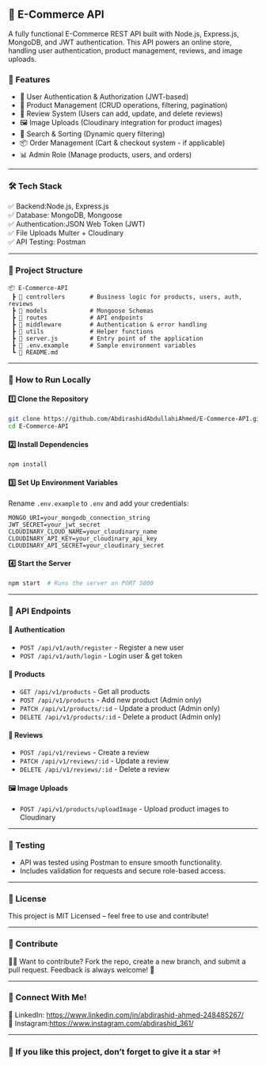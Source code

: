 ## 🚀 E-Commerce API  
A fully functional E-Commerce REST API built with Node.js, Express.js, MongoDB, and JWT authentication. This API powers an online store, handling user authentication, product management, reviews, and image uploads.

### 📌 Features
- 🔐 User Authentication & Authorization (JWT-based)  
- 🛒 Product Management (CRUD operations, filtering, pagination)  
- 📝 Review System (Users can add, update, and delete reviews)  
- 🖼️ Image Uploads (Cloudinary integration for product images)  
- 🔎 Search & Sorting (Dynamic query filtering)  
- 📦 Order Management (Cart & checkout system - if applicable)  
- 📊 Admin Role (Manage products, users, and orders)

---

### 🛠️ Tech Stack
✅ Backend:Node.js, Express.js  
✅ Database: MongoDB, Mongoose  
✅ Authentication:JSON Web Token (JWT)  
✅ File Uploads Multer + Cloudinary  
✅ API Testing: Postman  

---

### 📂 Project Structure
```
📦 E-Commerce-API
 ┣ 📂 controllers       # Business logic for products, users, auth, reviews
 ┣ 📂 models            # Mongoose Schemas
 ┣ 📂 routes            # API endpoints
 ┣ 📂 middleware        # Authentication & error handling
 ┣ 📂 utils             # Helper functions
 ┣ 📜 server.js         # Entry point of the application
 ┣ 📜 .env.example      # Sample environment variables
 ┗ 📜 README.md
```

---

### 🚀 How to Run Locally
#### 1️⃣ Clone the Repository
```sh
git clone https://github.com/AbdirashidAbdullahiAhmed/E-Commerce-API.git
cd E-Commerce-API
```
#### 2️⃣ Install Dependencies
```sh
npm install
```
#### 3️⃣ Set Up Environment Variables
Rename `.env.example` to `.env` and add your credentials:
```
MONGO_URI=your_mongodb_connection_string
JWT_SECRET=your_jwt_secret
CLOUDINARY_CLOUD_NAME=your_cloudinary_name
CLOUDINARY_API_KEY=your_cloudinary_api_key
CLOUDINARY_API_SECRET=your_cloudinary_secret
```
#### 4️⃣ Start the Server
```sh
npm start  # Runs the server on PORT 5000
```

---

### 📌 API Endpoints
#### 🔐 Authentication
- `POST /api/v1/auth/register` - Register a new user  
- `POST /api/v1/auth/login` - Login user & get token  

#### 🛒 Products
- `GET /api/v1/products` - Get all products  
- `POST /api/v1/products` - Add new product (Admin only)  
- `PATCH /api/v1/products/:id` - Update a product (Admin only)  
- `DELETE /api/v1/products/:id` - Delete a product (Admin only)  

#### 📝 Reviews
- `POST /api/v1/reviews` - Create a review  
- `PATCH /api/v1/reviews/:id` - Update a review  
- `DELETE /api/v1/reviews/:id` - Delete a review  

#### 🖼️ Image Uploads
- `POST /api/v1/products/uploadImage` - Upload product images to Cloudinary  

---

### 📌 Testing
- API was tested using Postman to ensure smooth functionality.  
- Includes validation for requests and secure role-based access.

---

### 📜 License
This project is MIT Licensed – feel free to use and contribute!  

---

### 📌 Contribute
👨‍💻 Want to contribute?
Fork the repo, create a new branch, and submit a pull request. Feedback is always welcome! 🚀  

---

### 📢 Connect With Me!
📌 LinkedIn: https://www.linkedin.com/in/abdirashid-ahmed-248485267/   
📌 Instagram:https://www.instagram.com/abdirashid_361/ 

---

### 🌟 If you like this project, don’t forget to give it a star ⭐! 
